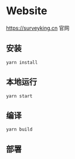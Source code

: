 # Website

<https://surveyking.cn> 官网

## 安装

```console
yarn install
```

## 本地运行

```console
yarn start
```

## 编译

```console
yarn build
```

## 部署

```console
```
